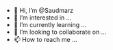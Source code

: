 - 👋 Hi, I’m @Saudmarz
- 👀 I’m interested in ...
- 🌱 I’m currently learning ...
- 💞️ I’m looking to collaborate on ...
- 📫 How to reach me ...

<!---
Saudmarz/Saudmarz is a ✨ special ✨ repository because its `README.md` (this file) appears on your GitHub profile.
You can click the Preview link to take a look at your changes.
--->
